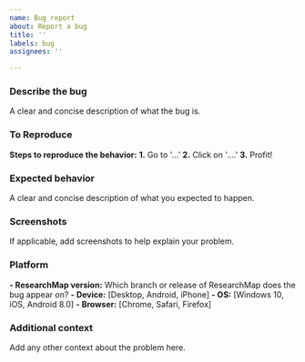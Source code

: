```yaml
---
name: Bug report
about: Report a bug
title: ''
labels: bug
assignees: ''

---
```


### Describe the bug
A clear and concise description of what the bug is.

### To Reproduce
**Steps to reproduce the behavior:**
**1.** Go to '...'
**2.** Click on '....'
**3.** Profit!

### Expected behavior
A clear and concise description of what you expected to happen.

### Screenshots
If applicable, add screenshots to help explain your problem.

### Platform
 **- ResearchMap version:** Which branch or release of ResearchMap does the bug appear on?
 **- Device:** [Desktop, Android, iPhone]
 **- OS:** [Windows 10, iOS, Android 8.0]
 **- Browser:** [Chrome, Safari, Firefox]

### Additional context
Add any other context about the problem here.
